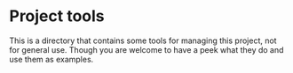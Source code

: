 # Project tools

This is a directory that contains some tools for managing this project, not for general use. Though you are welcome 
to have a peek what they do and use them as examples.
